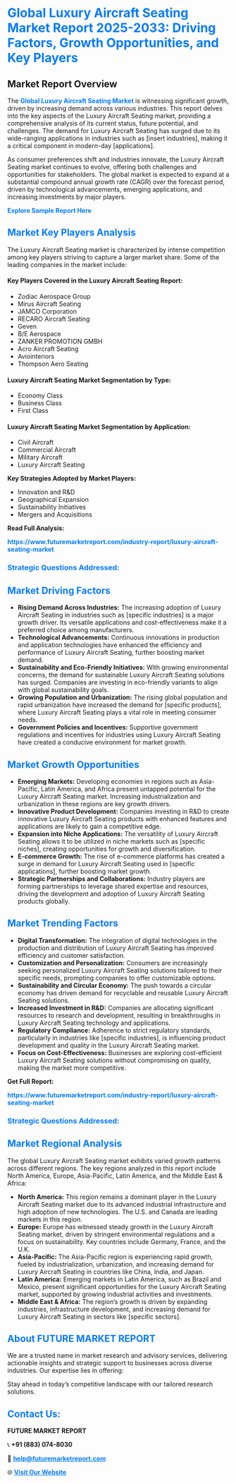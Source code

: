 <h1 style="color: #007BFF;">Global Luxury Aircraft Seating Market Report 2025-2033: Driving Factors, Growth Opportunities, and Key Players</h1>

<section id="overview">
<h2>Market Report Overview</h2>
<p>The <a href="https://www.futuremarketreport.com/industry-report/luxury-aircraft-seating-market" style="color: #007BFF; text-decoration: none;"><strong>Global Luxury Aircraft Seating Market</strong></a> is witnessing significant growth, driven by increasing demand across various industries. This report delves into the key aspects of the Luxury Aircraft Seating market, providing a comprehensive analysis of its current status, future potential, and challenges. The demand for Luxury Aircraft Seating has surged due to its wide-ranging applications in industries such as [insert industries], making it a critical component in modern-day [applications].</p>
<p>As consumer preferences shift and industries innovate, the Luxury Aircraft Seating market continues to evolve, offering both challenges and opportunities for stakeholders. The global market is expected to expand at a substantial compound annual growth rate (CAGR) over the forecast period, driven by technological advancements, emerging applications, and increasing investments by major players.</p>
</section>

<section id="overview">
<p><a href="https://www.futuremarketreport.com/request-sample/reportId=124313" style="color: #007BFF; text-decoration: none;"><strong>Explore Sample Report Here</strong></a></p>
</section>

<section id="key-players">
<h2 style="color: #007BFF;">Market Key Players Analysis</h2>
<p>The Luxury Aircraft Seating market is characterized by intense competition among key players striving to capture a larger market share. Some of the leading companies in the market include:</p>
<h4>Key Players Covered in the Luxury Aircraft Seating Report:</h4>
<ul><li>Zodiac Aerospace Group</li><li>Mirus Aircraft Seating</li><li>JAMCO Corporation</li><li>RECARO Aircraft Seating</li><li>Geven</li><li>B/E Aerospace</li><li>ZANKER PROMOTION GMBH</li><li>Acro Aircraft Seating</li><li>Aviointeriors</li><li>Thompson Aero Seating</li></ul>
<h4>Luxury Aircraft Seating Market Segmentation by Type:</h4>
<ul><li>Economy Class</li><li>Business Class</li><li>First Class</li></ul>

<h4>Luxury Aircraft Seating Market Segmentation by Application:</h4>
<ul><li>Civil Aircraft</li><li>Commercial Aircraft</li><li>Military Aircraft</li><li>Luxury Aircraft Seating</li></ul>
<p><strong>Key Strategies Adopted by Market Players:</strong></p>
<ul>
<li>Innovation and R&D</li>
<li>Geographical Expansion</li>
<li>Sustainability Initiatives</li>
<li>Mergers and Acquisitions</li>
</ul>
</section>

<section>
<p><strong>Read Full Analysis: </strong></p><a href="https://www.futuremarketreport.com/industry-report/luxury-aircraft-seating-market" style="color: #007BFF; text-decoration: none;"><strong>https://www.futuremarketreport.com/industry-report/luxury-aircraft-seating-market</strong></a>
<h3 style="color: #007BFF;">Strategic Questions Addressed:</h3>
</section>

<section id="driving-factors">
<h2 style="color: #007BFF;">Market Driving Factors</h2>
<ul>
<li><strong>Rising Demand Across Industries:</strong> The increasing adoption of Luxury Aircraft Seating in industries such as [specific industries] is a major growth driver. Its versatile applications and cost-effectiveness make it a preferred choice among manufacturers.</li>
<li><strong>Technological Advancements:</strong> Continuous innovations in production and application technologies have enhanced the efficiency and performance of Luxury Aircraft Seating, further boosting market demand.</li>
<li><strong>Sustainability and Eco-Friendly Initiatives:</strong> With growing environmental concerns, the demand for sustainable Luxury Aircraft Seating solutions has surged. Companies are investing in eco-friendly variants to align with global sustainability goals.</li>
<li><strong>Growing Population and Urbanization:</strong> The rising global population and rapid urbanization have increased the demand for [specific products], where Luxury Aircraft Seating plays a vital role in meeting consumer needs.</li>
<li><strong>Government Policies and Incentives:</strong> Supportive government regulations and incentives for industries using Luxury Aircraft Seating have created a conducive environment for market growth.</li>
</ul>
</section>

<section id="growth-opportunities">
<h2 style="color: #007BFF;">Market Growth Opportunities</h2>
<ul>
<li><strong>Emerging Markets:</strong> Developing economies in regions such as Asia-Pacific, Latin America, and Africa present untapped potential for the Luxury Aircraft Seating market. Increasing industrialization and urbanization in these regions are key growth drivers.</li>
<li><strong>Innovative Product Development:</strong> Companies investing in R&D to create innovative Luxury Aircraft Seating products with enhanced features and applications are likely to gain a competitive edge.</li>
<li><strong>Expansion into Niche Applications:</strong> The versatility of Luxury Aircraft Seating allows it to be utilized in niche markets such as [specific niches], creating opportunities for growth and diversification.</li>
<li><strong>E-commerce Growth:</strong> The rise of e-commerce platforms has created a surge in demand for Luxury Aircraft Seating used in [specific applications], further boosting market growth.</li>
<li><strong>Strategic Partnerships and Collaborations:</strong> Industry players are forming partnerships to leverage shared expertise and resources, driving the development and adoption of Luxury Aircraft Seating products globally.</li>
</ul>
</section>

<section id="trending-factors">
<h2 style="color: #007BFF;">Market Trending Factors</h2>
<ul>
<li><strong>Digital Transformation:</strong> The integration of digital technologies in the production and distribution of Luxury Aircraft Seating has improved efficiency and customer satisfaction.</li>
<li><strong>Customization and Personalization:</strong> Consumers are increasingly seeking personalized Luxury Aircraft Seating solutions tailored to their specific needs, prompting companies to offer customizable options.</li>
<li><strong>Sustainability and Circular Economy:</strong> The push towards a circular economy has driven demand for recyclable and reusable Luxury Aircraft Seating solutions.</li>
<li><strong>Increased Investment in R&D:</strong> Companies are allocating significant resources to research and development, resulting in breakthroughs in Luxury Aircraft Seating technology and applications.</li>
<li><strong>Regulatory Compliance:</strong> Adherence to strict regulatory standards, particularly in industries like [specific industries], is influencing product development and quality in the Luxury Aircraft Seating market.</li>
<li><strong>Focus on Cost-Effectiveness:</strong> Businesses are exploring cost-efficient Luxury Aircraft Seating solutions without compromising on quality, making the market more competitive.</li>
</ul>
</section>

<section>
<p><strong>Get Full Report: </strong></p><a href="https://www.futuremarketreport.com/industry-report/luxury-aircraft-seating-market" style="color: #007BFF; text-decoration: none;"><strong>https://www.futuremarketreport.com/industry-report/luxury-aircraft-seating-market</strong></a>
<h3 style="color: #007BFF;">Strategic Questions Addressed:</h3>
</section>


<section id="regional-analysis">
<h2 style="color: #007BFF;">Market Regional Analysis</h2>
<p>The global Luxury Aircraft Seating market exhibits varied growth patterns across different regions. The key regions analyzed in this report include North America, Europe, Asia-Pacific, Latin America, and the Middle East & Africa:</p>
<ul>
<li><strong>North America:</strong> This region remains a dominant player in the Luxury Aircraft Seating market due to its advanced industrial infrastructure and high adoption of new technologies. The U.S. and Canada are leading markets in this region.</li>
<li><strong>Europe:</strong> Europe has witnessed steady growth in the Luxury Aircraft Seating market, driven by stringent environmental regulations and a focus on sustainability. Key countries include Germany, France, and the U.K.</li>
<li><strong>Asia-Pacific:</strong> The Asia-Pacific region is experiencing rapid growth, fueled by industrialization, urbanization, and increasing demand for Luxury Aircraft Seating in countries like China, India, and Japan.</li>
<li><strong>Latin America:</strong> Emerging markets in Latin America, such as Brazil and Mexico, present significant opportunities for the Luxury Aircraft Seating market, supported by growing industrial activities and investments.</li>
<li><strong>Middle East & Africa:</strong> The region’s growth is driven by expanding industries, infrastructure development, and increasing demand for Luxury Aircraft Seating in sectors like [specific sectors].</li>
</ul>
</section>

<footer>
<h2 style="color: #007BFF;">About FUTURE MARKET REPORT</h2>
<p>We are a trusted name in market research and advisory services, delivering actionable insights and strategic support to businesses across diverse industries. Our expertise lies in offering:</p>

<p>Stay ahead in today’s competitive landscape with our tailored research solutions.</p>

<h2 style="color: #007BFF;">Contact Us:</h2>
<p><strong>FUTURE MARKET REPORT</strong></p>
<p>📞 <strong>+91 (883) 074-8030</strong></p>
<p>📧 <strong><a href="mailto:help@futuremarketreport.com" style="color: #007BFF;">help@futuremarketreport.com</a></strong></p>
<p>🌐 <strong><a href="https://www.futuremarketreport.com/" style="color: #007BFF;">Visit Our Website</a></strong></p>
</footer>